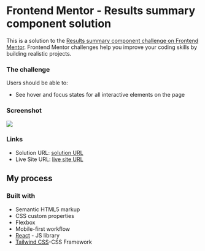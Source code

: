 # Frontend Mentor - Results summary component solution

This is a solution to the [Results summary component challenge on Frontend Mentor](https://www.frontendmentor.io/challenges/results-summary-component-CE_K6s0maV). Frontend Mentor challenges help you improve your coding skills by building realistic projects. 



### The challenge

Users should be able to:


- See hover and focus states for all interactive elements on the page

### Screenshot

![](./faq/src/assets/images/screenshot.png)





### Links

- Solution URL: [solution URL](https://github.com/IndranjanaChatterjee/FAQ-accordion)
- Live Site URL: [live site URL](https://faq-accordion-drab.vercel.app/)


## My process

### Built with

- Semantic HTML5 markup
- CSS custom properties
- Flexbox
- Mobile-first workflow
- [React](https://reactjs.org/) - JS library
- [Tailwind CSS](https://tailwindcss.com/)-CSS Framework